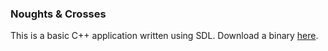 ### Noughts & Crosses ###

This is a basic C++ application written using SDL. Download a binary [here](http://dl.dropbox.com/u/579944/noughts_crosses_builds/first%20build.zip).